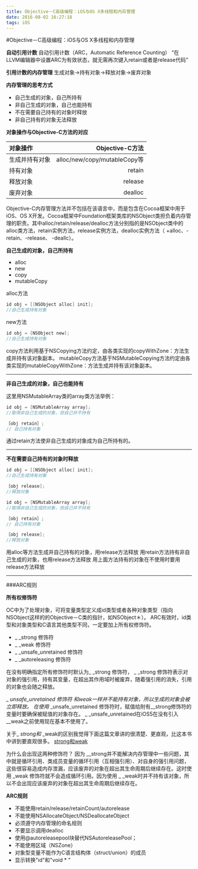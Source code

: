 ```yaml
---
title: Objective－C高级编程：iOS与OS X多线程和内存管理
date: 2016-08-02 16:27:18
tags: iOS
---
```

#Objective－C高级编程：iOS与OS X多线程和内存管理

**自动引用计数**
自动引用计数（ARC，Automatic Reference Counting）
“在LLVM编辑器中设置ARC为有效状态，就无需再次键入retain或者是release代码”

**引用计数的内存管理**
生成对象->持有对象->释放对象->废弃对象

**内存管理的思考方式**
- 自己生成的对象，自己所持有
- 非自己生成的对象，自己也能持有
- 不在需要自己持有的对象时释放
- 非自己持有的对象无法释放

**对象操作与Objective-C方法的对应**

| 对象操作      |    Objective-C方法 |
| :--------    | --------:|
| 生成并持有对象 |alloc/new/copy/mutableCopy等| 
| 持有对象      |   retain  | 
| 释放对象      |   release | 
|  废弃对象     |   dealloc |

Objective-C内存管理方法并不包括在该语言中，而是包含在Cocoa框架中用于iOS、OS X开发。Cocoa框架中Foundation框架类库的NSObject类担负着内存管理的职责。其中alloc/retain/release/dealloc方法分别指的是NSObject类中的alloc类方法，retain实例方法，release实例方法，dealloc实例方法（   +alloc、-retain、-release、 -deallc）。

**自己生成的对象，自己所持有**
- alloc
- new
- copy
- mutableCopy


alloc方法
```Objective-C
id obj = [[NSObject alloc] init];
//自己生成持有对象
```
new方法
```Objective-C
id obj = [NSObject new];
//自己生成持有对象
```
copy方法利用基于NSCopying方法约定，由各类实现的copyWithZone：方法生成并持有该对象副本。
mutableCopy方法基于NSMutableCopying方法约定由各类实现的mutableCopyWithZone：方法生成并持有该对象副本。


------
**非自己生成的对象，自己也能持有**

这里用NSMutableArray类的array类方法举例：

```Objective-C
id obj = [NSMutableArray array];
//取得非自己生成的对象，但自己并不持有

［obj retain］;
// 自己持有对象

```
通过retain方法使非自己生成的对象成为自己所持有的。

----
**不在需要自己持有的对象时释放**

```Objective-C
id obj = [[NSObject alloc] init];
//自己生成持有对象

［obj release];
//释放对象
```

```Objective-C
id obj = [NSMutableArray array];
//取得非自己生成的对象，但自己并不持有

［obj retain］;
// 自己持有对象

［obj release];
//释放对象
```
用alloc等方法生成并自己持有的对象，用release方法释放
用retain方法持有非自己生成的对象，也用release方法释放
用上面方法持有的对象在不使用时要用release方法释放


-----

###ARC规则

**所有权修饰符**

OC中为了处理对象，可将变量类型定义成id类型或者各种对象类型（指向NSObject这样的的Objective－C类的指针，如NSObject＊）。
ARC有效时，id类型和对象类型和C语言其他类型不同，一定要加上所有权修饰符。
- _ _strong 修饰符
- _ _weak 修饰符
- _ _unsafe_unretained 修饰符
- _ _autoreleasing 修饰符

在没有明确指定所有修饰符时默认为_ _strong 修饰符，
_ _strong 修饰符表示对对象的强引用，持有其变量，在超出其作用域时被废弃，随着强引用的消失，引用的对象也会随之释放。

_ _unsafe_unretained 修饰符
和weak一样并不能持有对象，所以生成的对象会被立即释放。
在使用_ _unsafe_unretained 修饰符时，赋值给附有__strong修饰符的变量时要确保被赋值的对象存在。
_ _unsafe_unretained在iOS5在没有引入__weak之前使用现在基本不使用了。



关于_ _strong和_ _weak的区别我觉得下面这篇文章讲的很清楚、更直观，比这本书中讲到要直观很多。
[strong和weak](http://blog.csdn.net/q199109106q/article/details/8565017)

为什么会出现这两种修饰符？
因为 __strong并不能解决内存管理中一些问题，其中就是循环引用、类成员变量的循环引用（互相强引用）、对自身的强引用问题，这些很容易造成内存泄漏，应该废弃的对象在超出其生命周期后继续存在。这时使用 _weak 修饰符就不会造成循环引用。因为使用 _ _weak时并不持有该对象，所以不会出现应该废弃的对象在超出其生命周期后继续存在。



**ARC规则**

- 不能使用retain/release/retainCount/autorelease
- 不能使用NSAllocateObject/NSDeallocateObject
- 必须遵守内存管理的命名规则
- 不要显示调用dealloc
- 使用@autoreleasepool块替代NSAutoreleasePool；
- 不能使用区域（NSZone）
- 对象型变量不能作为C语言结构体（struct/union）的成员
- 显示转换"id"和"void * "



